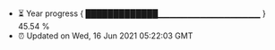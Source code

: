 - ⏳ Year progress { █████████████▁▁▁▁▁▁▁▁▁▁▁▁▁▁▁▁▁ } 45.54 %
- ⏰ Updated on Wed, 16 Jun 2021 05:22:03 GMT


